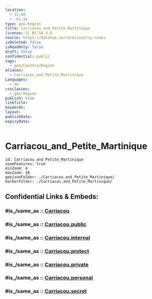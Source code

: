 ```yaml
---
location:
  - 12.49
  - -61.44
type: geo-Region
title: Carriacou_and_Petite_Martinique
license: CC BY-SA 4.0
source: https://datahub.io/core/country-codes
isDeleted: false
isReadOnly: false
draft: false
confidential: public
tags:
  - geo/Country/Region
aliases:
  - Carriacou_and_Petite_Martinique
Languages:
  - de
cssclasses:
  - geo-Region
publish: true
linkTitle:
keywords:
layout:
publishDate:
expiryDate:
---
```


# Carriacou_and_Petite_Martinique

```leaflet
id: Carriacou_and_Petite_Martinique
zoomFeatures: true 
minZoom: 4 
maxZoom: 18
geojsonFolder: ./Carriacou_and_Petite_Martinique/
markerFolder: ./Carriacou_and_Petite_Martinique/
```


## Confidential Links & Embeds: 

### #is_/same_as :: [Carriacou](/_Standards/Earth/Continent/America~Caribbean/Grenada/parishes~Grenada/Carriacou.md) 

### #is_/same_as :: [Carriacou.public](/_public/Earth/Continent/America~Caribbean/Grenada/parishes~Grenada/Carriacou.public.md) 

### #is_/same_as :: [Carriacou.internal](/_internal/Earth/Continent/America~Caribbean/Grenada/parishes~Grenada/Carriacou.internal.md) 

### #is_/same_as :: [Carriacou.protect](/_protect/Earth/Continent/America~Caribbean/Grenada/parishes~Grenada/Carriacou.protect.md) 

### #is_/same_as :: [Carriacou.private](/_private/Earth/Continent/America~Caribbean/Grenada/parishes~Grenada/Carriacou.private.md) 

### #is_/same_as :: [Carriacou.personal](/_personal/Earth/Continent/America~Caribbean/Grenada/parishes~Grenada/Carriacou.personal.md) 

### #is_/same_as :: [Carriacou.secret](/_secret/Earth/Continent/America~Caribbean/Grenada/parishes~Grenada/Carriacou.secret.md)

